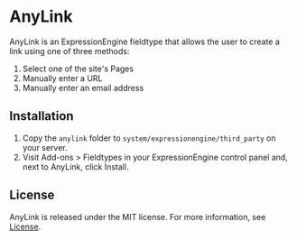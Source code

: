 # AnyLink

AnyLink is an ExpressionEngine fieldtype that allows the user to create a link using one of three methods:

1. Select one of the site's Pages
2. Manually enter a URL
3. Manually enter an email address

## Installation

1. Copy the `anylink` folder to `system/expressionengine/third_party` on your server.
2. Visit Add-ons > Fieldtypes in your ExpressionEngine control panel and, next to AnyLink, click Install.

## License

AnyLink is released under the MIT license. For more information, see [License](https://github.com/peteheaney/anylink/blob/master/LICENSE).
